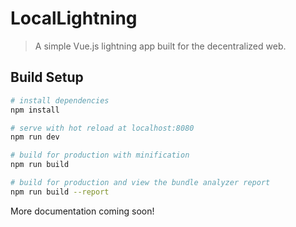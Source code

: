 # LocalLightning

> A simple Vue.js lightning app built for the decentralized web.

## Build Setup

``` bash
# install dependencies
npm install

# serve with hot reload at localhost:8080
npm run dev

# build for production with minification
npm run build

# build for production and view the bundle analyzer report
npm run build --report

```

More documentation coming soon! 


